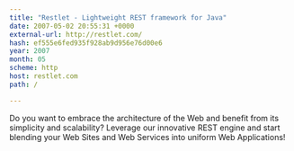 ```yaml
---
title: "Restlet - Lightweight REST framework for Java"
date: 2007-05-02 20:55:31 +0000
external-url: http://restlet.com/
hash: ef555e6fed935f928ab9d956e76d00e6
year: 2007
month: 05
scheme: http
host: restlet.com
path: /

---
```


Do you want to embrace the architecture of the Web and benefit from its simplicity and scalability? Leverage our innovative REST engine and start blending your Web Sites and Web Services into uniform Web Applications!
